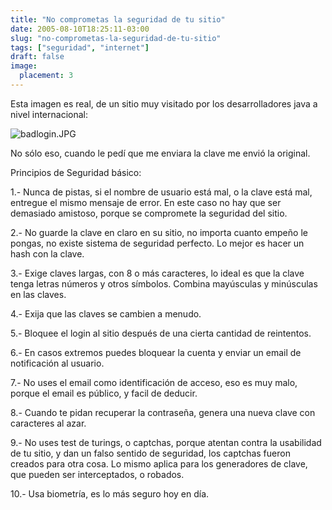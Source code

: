 ```yaml
---
title: "No comprometas la seguridad de tu sitio"
date: 2005-08-10T18:25:11-03:00
slug: "no-comprometas-la-seguridad-de-tu-sitio"
tags: ["seguridad", "internet"]
draft: false
image:
  placement: 3
---
```


Esta imagen es real, de un sitio muy visitado por los desarrolladores
java a nivel internacional:

![badlogin.JPG](https://www.lnds.net/archives/badlogin.JPG)

No sólo eso, cuando le pedí que me enviara la clave me envió la
original.

Principios de Seguridad básico:

1.- Nunca de pistas, si el nombre de usuario está mal, o la clave está
mal, entregue el mismo mensaje de error. En este caso no hay que ser
demasiado amistoso, porque se compromete la seguridad del sitio.

2.- No guarde la clave en claro en su sitio, no importa cuanto empeño le
pongas, no existe sistema de seguridad perfecto. Lo mejor es hacer un
hash con la clave.

3.- Exige claves largas, con 8 o más caracteres, lo ideal es que la
clave tenga letras números y otros símbolos. Combina mayúsculas y
minúsculas en las claves.

4.- Exija que las claves se cambien a menudo.

5.- Bloquee el login al sitio después de una cierta cantidad de
reintentos.

6.- En casos extremos puedes bloquear la cuenta y enviar un email de
notificación al usuario.

7.- No uses el email como identificación de acceso, eso es muy malo,
porque el email es público, y facil de deducir.

8.- Cuando te pidan recuperar la contraseña, genera una nueva clave con
caracteres al azar.

9.- No uses test de turings, o captchas, porque atentan contra la
usabilidad de tu sitio, y dan un falso sentido de seguridad, los
captchas fueron creados para otra cosa. Lo mismo aplica para los
generadores de clave, que pueden ser interceptados, o robados.

10.- Usa biometría, es lo más seguro hoy en día.

